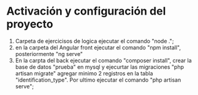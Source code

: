 # Activación y configuración del proyecto
1. Carpeta de ejercicisos de logica ejecutar el comando "node ."; 
2. en la carpeta del Angular front ejecutar el comando "npm install", posteriormente "ng serve" 
3. En la carpta del back ejecutar el comando "composer install", crear la base de datos "prueba" en mysql y ejecurtar las migraciones "php artisan migrate"
agregar minimo 2 registros en la tabla "identification_type". Por ultimo ejecutar el comando "php artisan serve";
